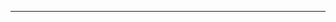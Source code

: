 <!--
CO_OP_TRANSLATOR_METADATA:
{
  "original_hash": "b12098603dc3061d3cdac77ecce93658",
  "translation_date": "2025-08-28T19:43:47+00:00",
  "source_file": "03-CoreGenerativeAITechniques/README.md",
  "language_code": "it"
}
-->


---

